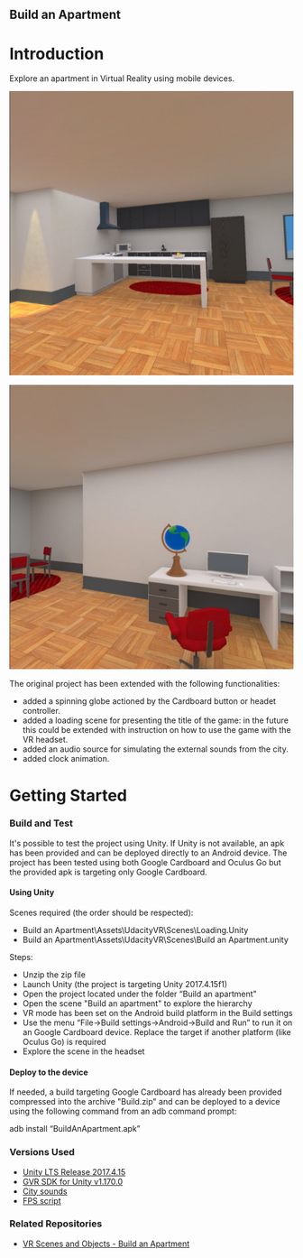 ## Build an Apartment

# Introduction 
Explore an apartment in Virtual Reality using mobile devices.

![Screenshot](screenshot.jpg)

![Screenshot](screenshot-1.jpg)

The original project has been extended with the following functionalities:
- added a spinning globe actioned by the Cardboard button or headet controller.
- added a loading scene for presenting the title of the game: in the future this could be extended with instruction on how to use the game with the VR headset.
- added an audio source for simulating the external sounds from the city.
- added clock animation.

# Getting Started

### Build and Test
It's possible to test the project using Unity. If Unity is not available, an apk has been provided and can be deployed directly to an Android device.
The project has been tested using both Google Cardboard and Oculus Go but the provided apk is targeting only Google Cardboard.

#### Using Unity
Scenes required (the order should be respected): 
- Build an Apartment\Assets\UdacityVR\Scenes\Loading.Unity
- Build an Apartment\Assets\UdacityVR\Scenes\Build an Apartment.unity

Steps:
- Unzip the zip file
- Launch Unity (the project is targeting Unity 2017.4.15f1)
- Open the project located under the folder “Build an apartment"
- Open the scene "Build an apartment" to explore the hierarchy
- VR mode has been set on the Android build platform in the Build settings
- Use the menu “File->Build settings->Android->Build and Run” to run it on an Google Cardboard device. Replace the target if another platform (like Oculus Go) is required
- Explore the scene in the headset

#### Deploy to the device
If needed, a build targeting Google Cardboard has already been provided compressed into the archive "Build.zip" and can be deployed to a device using the following command from an adb command prompt:

adb install “BuildAnApartment.apk”

### Versions Used
- [Unity LTS Release 2017.4.15](https://unity3d.com/unity/qa/lts-releases?version=2017.4)
- [GVR SDK for Unity v1.170.0](https://github.com/googlevr/gvr-unity-sdk/releases/tag/v1.170.0)
- [City sounds](https://freesound.org/people/blaukreuz/sounds/252698/)
- [FPS script](http://wiki.unity3d.com/index.php/FramesPerSecond)

### Related Repositories
- [VR Scenes and Objects - Build an Apartment](https://github.com/udacity/VR-Scenes-and-Objects_Build-an-Apartment)
